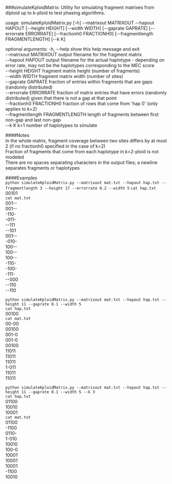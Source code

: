 ###simulateKploidMatrix: Utility for simulating fragment matrixes from diploid up to k-ploid to test phasing algorithms.


usage: simulateKploidMatrix.py [-h] --matrixout MATRIXOUT --hapout HAPOUT
                               [--height HEIGHT] [--width WIDTH]
                               [--gaprate GAPRATE] [--errorrate ERRORRATE]
                               [--fractionh0 FRACTIONH0]
                               [--fragmentlength FRAGMENTLENGTH] [--k K]

optional arguments:
  -h, --help            show this help message and exit  
  --matrixout MATRIXOUT
                        output filename for the fragment matrix  
  --hapout HAPOUT       output filename for the actual haplotype - depending
                        on error rate, may not be the haplotypes corresponding
                        to the MEC score  
  --height HEIGHT       fragment matrix height (number of fragments)  
  --width WIDTH         fragment matrix width (number of sites)  
  --gaprate GAPRATE     fraction of entries within fragments that are gaps
                        (randomly distributed)  
  --errorrate ERRORRATE
                        fraction of matrix entries that have errors (randomly
                        distributed) given that there is not a gap at that
                        point  
  --fractionh0 FRACTIONH0
                        fraction of rows that come from 'hap 0' (only applies
                        to k=2)  
  --fragmentlength FRAGMENTLENGTH
                        length of fragments between first non-gap and last
                        non-gap  
  --k K                 k>1 number of haplotypes to simulate  
  
####Notes  
In the whole matrix, fragment coverage between two sites differs by at most 2 (if no fractionh0 specified in the case of k=2)   
Fraction of fragments that come from each haplotype in k>2-ploid is not modeled  
There are no spaces separating characters in the output files; a newline separates fragments or haplotypes  


####Examples  
`python simulateKploidMatrix.py --matrixout mat.txt --hapout hap.txt --fragmentlength 3 --height 17 --errorrate 0.2 --width 5`
`cat hap.txt`  
00101  
`cat mat.txt`  
001--  
001--  
-110-  
-011-  
--111  
--101  
001--  
-010-  
100--  
100--  
100--  
-110-  
-100-  
-111-  
--000  
--110  
--110  

`python simulateKploidMatrix.py --matrixout mat.txt --hapout hap.txt --height 11 --gaprate 0.1 --width 5`  
`cat hap.txt`  
00100  
`cat mat.txt`  
00-00  
00100  
001-0  
001-0  
00100  
11011  
11011  
11011  
1-011  
11011  
11011   

`python simulateKploidMatrix.py --matrixout mat.txt --hapout hap.txt --height 11 --gaprate 0.1 --width 5 --k 3`  
`cat hap.txt`  
01100  
10010  
10001  
`cat mat.txt`  
01100  
-1100  
0110-  
1-010  
10010  
100-0  
10001  
10001  
10001  
-1100  
10010  